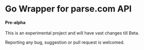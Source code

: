 # Go Wrapper for parse.com API
#### Pre-alpha

This is an experimental project and will have vast changes till Beta.

Reporting any bug, suggestion or pull request is welcomed.
